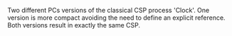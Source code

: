 Two different PCs versions of the classical CSP process 'Clock'. One version is more compact avoiding the need to define an explicit reference. Both versions result in exactly the same CSP.